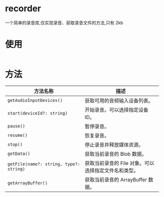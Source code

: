 # recorder

一个简单的录音库,仅实现录音、获取录音文件的方法,只有 2kb

# 使用
```ts
```

# 方法

| 方法名称                                    | 描述                            |
|-----------------------------------------|-------------------------------|
| `getAudioInputDevices()`                | 获取可用的音频输入设备列表。                |
| `start(deviceId?: string)`              | 开始录音。可以选择指定设备 ID。             |
| `pause()`                               | 暂停录音。                         |
| `resume()`                              | 恢复录音。                         |
| `stop()`                                | 停止录音并释放媒体资源。                  |
| `getData()`                             | 获取当前录音的 Blob 数据。              |
| `getFile(name?: string, type?: string)` | 获取当前录音的 File 对象。可以选择指定文件名和类型。 |
| `getArrayBuffer()`                      | 获取当前录音的 ArrayBuffer 数据。       |

